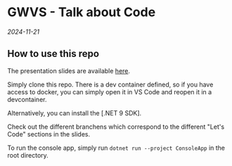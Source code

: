 # GWVS - Talk about Code

*2024-11-21*

## How to use this repo

The presentation slides are available [here](https://github.com/feO2x/introduction-to-dependency-injection/blob/main/introduction-to-dependency-injection.pdf).

Simply clone this repo. There is a dev container defined, so if you have access to docker, you can simply open it in VS Code and reopen it in a devcontainer.

Alternatively, you can install the [.NET 9 SDK].

Check out the different branchens which correspond to the different "Let's Code" sections in the slides.

To run the console app, simply run `dotnet run --project ConsoleApp` in the root directory.
